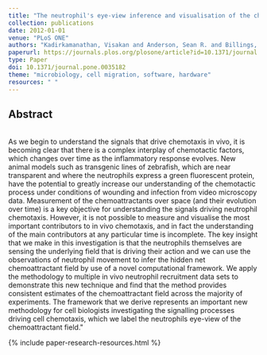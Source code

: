 ```yaml
---
title: "The neutrophil's eye-view inference and visualisation of the chemoattractant field driving cell chemotaxis in vivo"
collection: publications
date: 2012-01-01
venue: "PLoS ONE"
authors: "Kadirkamanathan, Visakan and Anderson, Sean R. and Billings, Stephen A. and Zhang, Xiliang and Holmes, Geoffrey R. and Reyes-Aldasoro, Constantino C. and Elks, Philip M. and Renshaw, Stephen A."
paperurl: https://journals.plos.org/plosone/article?id=10.1371/journal.pone.0035182
type: Paper
doi: 10.1371/journal.pone.0035182
theme: "microbiology, cell migration, software, hardware"
resources: " "
---
```

<h2> Abstract </h2>   <br>  As we begin to understand the signals that drive chemotaxis in vivo, it is becoming clear that there is a complex interplay of chemotactic factors, which changes over time as the inflammatory response evolves. New animal models such as transgenic lines of zebrafish, which are near transparent and where the neutrophils express a green fluorescent protein, have the potential to greatly increase our understanding of the chemotactic process under conditions of wounding and infection from video microscopy data. Measurement of the chemoattractants over space (and their evolution over time) is a key objective for understanding the signals driving neutrophil chemotaxis. However, it is not possible to measure and visualise the most important contributors to in vivo chemotaxis, and in fact the understanding of the main contributors at any particular time is incomplete. The key insight that we make in this investigation is that the neutrophils themselves are sensing the underlying field that is driving their action and we can use the observations of neutrophil movement to infer the hidden net chemoattractant field by use of a novel computational framework. We apply the methodology to multiple in vivo neutrophil recruitment data sets to demonstrate this new technique and find that the method provides consistent estimates of the chemoattractant field across the majority of experiments. The framework that we derive represents an important new methodology for cell biologists investigating the signalling processes driving cell chemotaxis, which we label the neutrophils eye-view of the chemoattractant field."

{% include paper-research-resources.html %}
